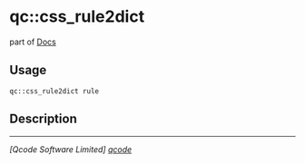 qc::css_rule2dict
=================

part of [Docs](../index.md)

Usage
-----
`qc::css_rule2dict rule`

Description
-----------


----------------------------------
*[Qcode Software Limited] [qcode]*

[qcode]: http://www.qcode.co.uk "Qcode Software"
